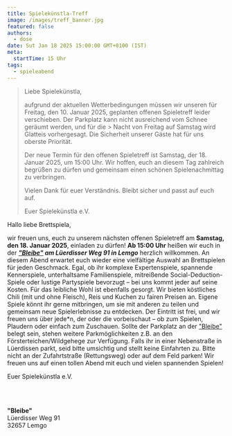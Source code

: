 ```yaml
---
title: Spielekünstla-Treff
image: /images/treff_banner.jpg
featured: false
authors:
  - dose
date: Sut Jan 18 2025 15:00:00 GMT+0100 (IST)
meta:
  startTime: 15 Uhr
tags:
  - spieleabend
---
```


> Liebe Spielekünstla,
> 
> aufgrund der aktuellen Wetterbedingungen müssen wir unseren für Freitag, den 10. Januar 2025, geplanten offenen Spieletreff leider verschieben. Der Parkplatz kann nicht ausreichend vom Schnee geräumt werden, und für die > Nacht von Freitag auf Samstag wird Glatteis vorhergesagt. Die Sicherheit unserer Gäste hat für uns oberste Priorität.
> 
> Der neue Termin für den offenen Spieletreff ist Samstag, der 18. Januar 2025, um 15:00 Uhr. Wir hoffen, euch an diesem Tag zahlreich begrüßen zu dürfen und gemeinsam einen schönen Spielenachmittag zu verbringen.
> 
> Vielen Dank für euer Verständnis. Bleibt sicher und passt auf euch auf.
> 
> Euer Spielekünstla e.V.


Hallo liebe Brettspiela,

wir freuen uns, euch zu unserem nächsten offenen Spieletreff am **Samstag, den 18. Januar 2025**, einladen zu dürfen! **Ab 15:00 Uhr** heißen wir euch in der ***<a href="#bleibe">"Bleibe"</a> am Lüerdisser Weg 91 in Lemgo*** herzlich willkommen.
An diesem Abend erwartet euch wieder eine vielfältige Auswahl an Brettspielen für jeden Geschmack. Egal, ob ihr komplexe Expertenspiele, spannende Kennerspiele, unterhaltsame Familienspiele, mitreißende Social-Deduction-Spiele oder lustige Partyspiele bevorzugt – bei uns kommt jeder auf seine Kosten.
Für das leibliche Wohl ist ebenfalls gesorgt. Wir bieten köstliches Chili (mit und ohne Fleisch), Reis und Kuchen zu fairen Preisen an. Eigene Spiele könnt ihr gerne mitbringen, um sie mit anderen zu teilen und gemeinsam neue Spielerlebnisse zu entdecken.
Der Eintritt ist frei, und wir freuen uns über jede*n, der oder die vorbeischaut – ob zum Spielen, Plaudern oder einfach zum Zuschauen.
Sollte der Parkplatz an der <a href="#bleibe">"Bleibe"</a> belegt sein, stehen weitere Parkmöglichkeiten z.B. an den Försterteichen/Wildgehege zur Verfügung. Falls ihr in einer Nebenstraße in Lüerdissen parkt, seid bitte umsichtig und stellt keine Einfahrten zu. Bitte nicht an der Zufahrtstraße (Rettungsweg) oder auf dem Feld parken!
Wir freuen uns auf einen tollen Abend mit euch und vielen spannenden Spielen!

Euer Spielekünstla e.V.

<p id="bleibe">
  <br>
  <br>

  <strong>"Bleibe"</strong><br>
  Lüerdisser Weg 91<br>
  32657 Lemgo
</p>
